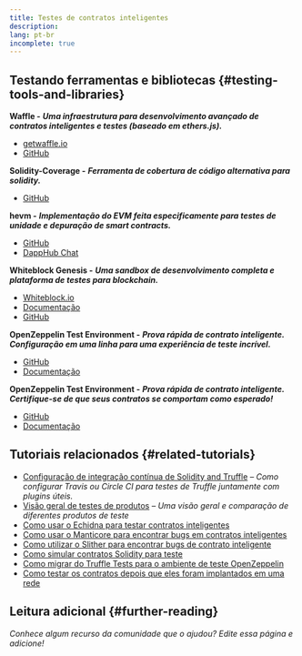 ```yaml
---
title: Testes de contratos inteligentes
description:
lang: pt-br
incomplete: true
---
```


## Testando ferramentas e bibliotecas {#testing-tools-and-libraries}

**Waffle -** **_Uma infraestrutura para desenvolvimento avançado de contratos inteligentes e testes (baseado em ethers.js)._**

- [getwaffle.io](https://getwaffle.io/)
- [GitHub](https://github.com/EthWorks/Waffle)

**Solidity-Coverage -** **_Ferramenta de cobertura de código alternativa para solidity._**

- [GitHub](https://github.com/sc-forks/solidity-coverage)

**hevm -** **_Implementação do EVM feita especificamente para testes de unidade e depuração de smart contracts._**

- [GitHub](https://github.com/dapphub/dapptools/tree/master/src/hevm)
- [DappHub Chat](https://dapphub.chat/)

**Whiteblock Genesis -** **_Uma sandbox de desenvolvimento completa e plataforma de testes para blockchain._**

- [Whiteblock.io](https://whiteblock.io)
- [Documentação](https://docs.whiteblock.io)
- [GitHub](https://github.com/whiteblock/genesis)

**OpenZeppelin Test Environment -** **_Prova rápida de contrato inteligente. Configuração em uma linha para uma experiência de teste incrível._**

- [GitHub](https://github.com/OpenZeppelin/openzeppelin-test-environment)
- [Documentação](https://docs.openzeppelin.com/test-environment/)

**OpenZeppelin Test Environment -** **_Prova rápida de contrato inteligente. Certifique-se de que seus contratos se comportam como esperado!_**

- [GitHub](https://github.com/OpenZeppelin/openzeppelin-test-helpers)
- [Documentação](https://docs.openzeppelin.com/test-helpers)

## Tutoriais relacionados {#related-tutorials}

- [Configuração de integração contínua de Solidity and Truffle](/developers/tutorials/solidity-and-truffle-continuous-integration-setup/) _– Como configurar Travis ou Circle CI para testes de Truffle juntamente com plugins úteis._
- [Visão geral de testes de produtos](/developers/tutorials/guide-to-smart-contract-security-tools/) _– Uma visão geral e comparação de diferentes produtos de teste_
- [Como usar o Echidna para testar contratos inteligentes](/developers/tutorials/how-to-use-echidna-to-test-smart-contracts/)
- [Como usar o Manticore para encontrar bugs em contratos inteligentes](/developers/tutorials/how-to-use-manticor-to-find-smart-contract-bugs/)
- [Como utilizar o Slither para encontrar bugs de contrato inteligente](/developers/tutorials/how-to-use-slither-to-find-smart-contract-bugs/)
- [Como simular contratos Solidity para teste](/developers/tutorials/how-to-mock-solidity-contracts-for-testing/)
- [Como migrar do Truffle Tests para o ambiente de teste OpenZeppelin](https://docs.openzeppelin.com/test-environment/0.1/migrating-from-truffle)
- [Como testar os contratos depois que eles foram implantados em uma rede](https://fulldecent.blogspot.com/2019/04/testing-deployed-nexus-contracts.html)

## Leitura adicional {#further-reading}

_Conhece algum recurso da comunidade que o ajudou? Edite essa página e adicione!_
